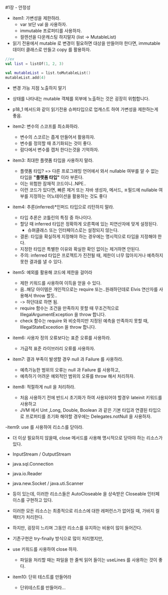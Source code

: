 #1장 - 안정성

- item1: 가변성을 제한하라.
    - var 보단 val 을 사용하자.
    - immutable 프로퍼티를 사용하자.
    - 컬렌션을 다운캐스팅 하지말자 (list -> MutableList)
- 읽기 전용에서 mutable 로 변경이 필요하면 대상을 만들어야 한다면, immutable 데이터 클래스로 만들고 copy 를 활용하자.

```kotlin
//ex
val list = listOf(1, 2, 3)

val mutableList = list.toMutableList()
mutableList.add(4)
```

- 변경 가능 지점 노출하지 말기
- 상태를 나타내는 mutable 객체를 외부에 노출하는 것은 굉장히 위험합니다.
- p18_1 메서드와 같이 읽기전용 슈퍼타입으로 업캐스트 하여 가변성을 제한하는게 좋음.

- item2: 변수의 스코프를 최소화하라.
    - 변수의 스코르는 좁게 만들어서 활용하자.
    - 변수를 정의할 때 초기화되는 것이 좋다.
    - 람다에서 변수를 캡처 한다는것을 기억하자.

- item3: 최대한 플랫폼 타입을 사용하지 말라.
    - 플랫폼 타입? => 다른 프로그래밍 언어에서 와서 nullable 여부를 알 수 없는 타입을 **"플랫폼 타입"** 이라 부른다.
    - 이는 위험한 잠재적 코드이니..NPE..
    - 이런 코드가 있다면, 빠른 제거 또는 자바 생성자, 메서드, ㅍ필드에 nullable 여부를 지정하는 어노테이션을 활용하는 것도 좋다

- item4: 추론(inferred)*인퍼드 타입으로 리턴하지 말라.
    - 타입 추론은 코틀린의 특징 중 하나이다.
    - 할당 때 inferred 타입은 정확하게 오른쪽에 있는 피연산자에 맞게 설정된다.
        - 슈펴클래스 또는 인터페이스로는 설정되지 않는다.
    - 결론: 타입을 확실하게 지정해야 하는 경우에는 명시적으로 타입을 지정해야 한다.
    - 지정한 타입은 특별한 이유와 확실한 확인 없이는 제거하면 안된다.
    - 주의: inferred 타입은 프로젝트가 진전될 때, 제한이 너무 많아지거나 예측하지 못한 결과를 낼 수 있다.

- item5: 예외를 활용해 코드에 제한을 걸어라
    - 제한 키워드를 사용하여 이득을 얻을 수 있다.
    - 음..해당 아이템은 개인적으로는 require 또는..원래하던데로 Elvis 연산자를 사용해서 throw 할듯..
    - -> 하던대로 하면 됨.
    - require 함수는 조건을 만족하지 못할 때 무조건적으로 IllegalArgumentException 을 throw 합니다.
    - check 함수는 require 와 비슷하지만 지정된 예측을 만족하지 못할 때, IllegalStateExceotion 을 throw 합니다.

- item6: 사용자 정의 오류보다는 표준 오류를 사용하라.
    - 가급적 표준 라이브러리 오류를 사용하자.

- item7: 결과 부족이 발생할 경우 null 과 Failure 를 사용하라.
    - 예측가능한 범위의 오류는 null 과 Failure 를 사용하고,
    - 예측하기 어려운 예외적인 범위의 오류를 throw 해서 처리하자.

- item8: 적절하게 null 을 처리하라.
    - 처음 사용하기 전에 반드시 초기화가 하여 사용되어야 할경우 lateinit 키워드를 사용하고
    - JVM 에서 Unt ,Long, Double, Boolean 과 같은 기본 타입과 연결된 타입으로 프로퍼티를 초기화 해야할 경우에는 Delegates.notNull 을 사용하자.

-item9: use 를 사용하여 리소스를 닫아라.

- 더 이상 필요하지 않을때, close 메서드를 사용해 명시적으로 닫아야 하는 리소스가 있다.
- InputStream / OutputStream
- java.sql.Connection
- java.io.Reader
- java.new.Socket / java.uti.Scanner
- 등이 있는데, 이러한 리소스들은 AutoCloseable 을 상속받은 Closeable 인터페이스를 구현하고 있다.
- 이러한 모든 리소스는 최종적으로 리소스에 대한 레퍼런스가 없어질 때, 가바지 컬렉터가 처리한다.
- 하지만, 굉장히 느리며 그동안 리소스를 유지하는 비용이 많이 들어간다.
- 기존구현은 try-finally 방식으로 많이 처리했지만,
- use 키워드를 사용하여 close 하자.
    - 파일을 처리할 때는 파일을 한 줄씩 읽어 들이는 useLines 를 사용하는 것이 좋다.

- item10: 단위 테스트를 만들어라
    - 단위테스트를 만들어라...
